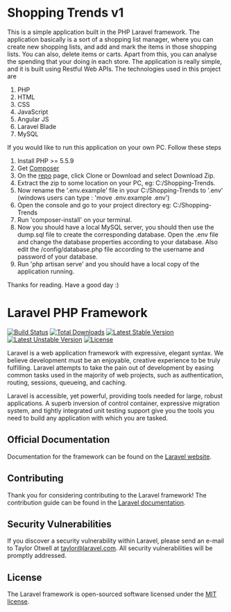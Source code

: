 # Shopping Trends v1

This is a simple application built in the PHP Laravel framework. The application basically is a sort of a shopping list manager, where you can create new shopping lists, and add and mark the items in those shopping lists. You can also, delete items or carts. Apart from this, you can analyse the spending that your doing in each store. The application is really simple, and it is built using Restful Web APIs. The technologies used in this project are
1) PHP
2) HTML
3) CSS
4) JavaScript
5) Angular JS
6) Laravel Blade
7) MySQL

If you would like to run this application on your own PC. Follow these steps
1) Install PHP >= 5.5.9
2) Get [Composer](https://getcomposer.org/)
3) On the [repo](https://github.com/CATIGERN/Shopping-Trends-v1) page, click Clone or Download and select Download Zip.
4) Extract the zip to some location on your PC, eg: C:/Shopping-Trends.
5) Now rename the '.env.example' file in your C:/Shopping-Trends to '.env' (windows users can type : 'move .env.example .env')
6) Open the console and go to your project directory eg: C:/Shopping-Trends
7) Run 'composer-install' on your terminal.
8) Now you should have a local MySQL server, you should then use the dump.sql file to create the corresponding database. Open the .env file and change the database properties according to your database. Also edit the /config/database.php file according to the username and password of your database.
9) Run 'php artisan serve' and you should have a local copy of the application running.

Thanks for reading. Have a good day :)



# Laravel PHP Framework

[![Build Status](https://travis-ci.org/laravel/framework.svg)](https://travis-ci.org/laravel/framework)
[![Total Downloads](https://poser.pugx.org/laravel/framework/d/total.svg)](https://packagist.org/packages/laravel/framework)
[![Latest Stable Version](https://poser.pugx.org/laravel/framework/v/stable.svg)](https://packagist.org/packages/laravel/framework)
[![Latest Unstable Version](https://poser.pugx.org/laravel/framework/v/unstable.svg)](https://packagist.org/packages/laravel/framework)
[![License](https://poser.pugx.org/laravel/framework/license.svg)](https://packagist.org/packages/laravel/framework)

Laravel is a web application framework with expressive, elegant syntax. We believe development must be an enjoyable, creative experience to be truly fulfilling. Laravel attempts to take the pain out of development by easing common tasks used in the majority of web projects, such as authentication, routing, sessions, queueing, and caching.

Laravel is accessible, yet powerful, providing tools needed for large, robust applications. A superb inversion of control container, expressive migration system, and tightly integrated unit testing support give you the tools you need to build any application with which you are tasked.

## Official Documentation

Documentation for the framework can be found on the [Laravel website](http://laravel.com/docs).

## Contributing

Thank you for considering contributing to the Laravel framework! The contribution guide can be found in the [Laravel documentation](http://laravel.com/docs/contributions).

## Security Vulnerabilities

If you discover a security vulnerability within Laravel, please send an e-mail to Taylor Otwell at taylor@laravel.com. All security vulnerabilities will be promptly addressed.

## License

The Laravel framework is open-sourced software licensed under the [MIT license](http://opensource.org/licenses/MIT).
